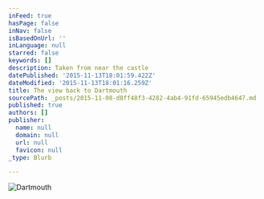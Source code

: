 ```yaml
---
inFeed: true
hasPage: false
inNav: false
isBasedOnUrl: ''
inLanguage: null
starred: false
keywords: []
description: Taken from near the castle
datePublished: '2015-11-13T18:01:59.422Z'
dateModified: '2015-11-13T18:01:16.259Z'
title: The view back to Dartmouth
sourcePath: _posts/2015-11-08-d8ff48f3-4282-4ab4-91fd-65945edb4647.md
published: true
authors: []
publisher:
  name: null
  domain: null
  url: null
  favicon: null
_type: Blurb

---
```

![Dartmouth](https://the-grid-user-content.s3-us-west-2.amazonaws.com/2b8378a6-fb2e-4ca8-bdd8-5840baf95f8c.jpg)